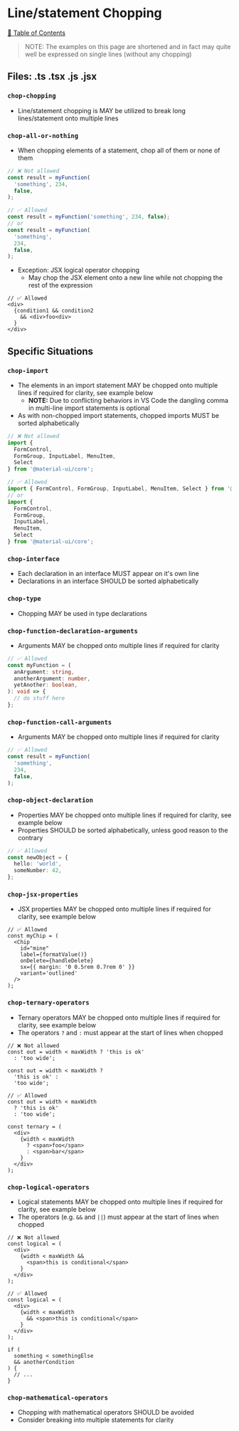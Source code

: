 # Line/statement Chopping

[📑 Table of Contents](../README.md)

> NOTE: The examples on this page are shortened and in fact may quite well be expressed on single lines (without any chopping)

## Files: .ts .tsx .js .jsx

### `chop-chopping`

- Line/statement chopping is MAY be utilized to break long lines/statement onto multiple lines

### `chop-all-or-nothing`

- When chopping elements of a statement, chop all of them or none of them

```typescript
// ❌ Not allowed
const result = myFunction(
  'something', 234,
  false,
);

// ✅ Allowed
const result = myFunction('something', 234, false);
// or
const result = myFunction(
  'something',
  234,
  false,
);
```

- Exception: JSX logical operator chopping
  - May chop the JSX element onto a new line while not chopping the rest of the expression

```tsx
// ✅ Allowed
<div>
  {condition1 && condition2
    && <div>foo<div>
  }
</div>
```

## Specific Situations

### `chop-import`

- The elements in an import statement MAY be chopped onto multiple lines if required for clarity, see example below
  - **NOTE:** Due to conflicting behaviors in VS Code the dangling comma in multi-line import statements is optional
- As with non-chopped import statements, chopped imports MUST be sorted alphabetically

```typescript
// ❌ Not allowed
import {
  FormControl,
  FormGroup, InputLabel, MenuItem,
  Select
} from '@material-ui/core';

// ✅ Allowed
import { FormControl, FormGroup, InputLabel, MenuItem, Select } from '@material-ui/core';
// or
import {
  FormControl,
  FormGroup,
  InputLabel,
  MenuItem,
  Select
} from '@material-ui/core';
```

### `chop-interface`

- Each declaration in an interface MUST appear on it's own line
- Declarations in an interface SHOULD be sorted alphabetically

### `chop-type`

- Chopping MAY be used in type declarations

### `chop-function-declaration-arguments`

- Arguments MAY be chopped onto multiple lines if required for clarity

```typescript
// ✅ Allowed
const myFunction = (
  anArgument: string,
  anotherArgument: number,
  yetAnother: boolean,
): void => {
  // do stuff here
};
```

### `chop-function-call-arguments`

- Arguments MAY be chopped onto multiple lines if required for clarity

```typescript
// ✅ Allowed
const result = myFunction(
  'something',
  234,
  false,
);
```

### `chop-object-declaration`

- Properties MAY be chopped onto multiple lines if required for clarity, see example below
- Properties SHOULD be sorted alphabetically, unless good reason to the contrary

```typescript
// ✅ Allowed
const newObject = {
  hello: 'world',
  someNumber: 42,
};
```

### `chop-jsx-properties`

- JSX properties MAY be chopped onto multiple lines if required for clarity, see example below

```tsx
// ✅ Allowed
const myChip = (
  <Chip
    id="mine"
    label={formatValue()}
    onDelete={handleDelete}
    sx={{ margin: '0 0.5rem 0.7rem 0' }}
    variant='outlined'
  />
);
```

### `chop-ternary-operators`

- Ternary operators MAY be chopped onto multiple lines if required for clarity, see example below
- The operators `?` and `:` must appear at the start of lines when chopped

```tsx
// ❌ Not allowed
const out = width < maxWidth ? 'this is ok'
  : 'too wide';

const out = width < maxWidth ?
  'this is ok' :
  'too wide';

// ✅ Allowed
const out = width < maxWidth
  ? 'this is ok'
  : 'too wide';

const ternary = (
  <div>
    {width < maxWidth
      ? <span>foo</span>
      : <span>bar</span>
    }
  </div>
);
```

### `chop-logical-operators`

- Logical statements MAY be chopped onto multiple lines if required for clarity, see example below
- The operators (e.g. `&&` and `||`) must appear at the start of lines when chopped

```tsx
// ❌ Not allowed
const logical = (
  <div>
    {width < maxWidth &&
      <span>this is conditional</span>
    }
  </div>
);

// ✅ Allowed
const logical = (
  <div>
    {width < maxWidth
      && <span>this is conditional</span>
    }
  </div>
);

if (
  something < somethingElse
  && anotherCondition
) {
  // ...
}
```

### `chop-mathematical-operators`

- Chopping with mathematical operators SHOULD be avoided
- Consider breaking into multiple statements for clarity
